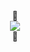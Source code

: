 <div align="center">
  🤡 <br>
  <img src="https://tryhackme-badges.s3.amazonaws.com/Call4fire23.png"><br>
   🤡
</div>



<!--
**Call4fire23/Call4fire23** is a ✨ _special_ ✨ repository because its `README.md` (this file) appears on your GitHub profile.

Here are some ideas to get you started:

- 🔭 I’m currently working on ...
- 🌱 I’m currently learning ...
- 👯 I’m looking to collaborate on ...
- 🤔 I’m looking for help with ...
- 💬 Ask me about ...
- 📫 How to reach me: ...
- 😄 Pronouns: ...
- ⚡ Fun fact: ...
-->
